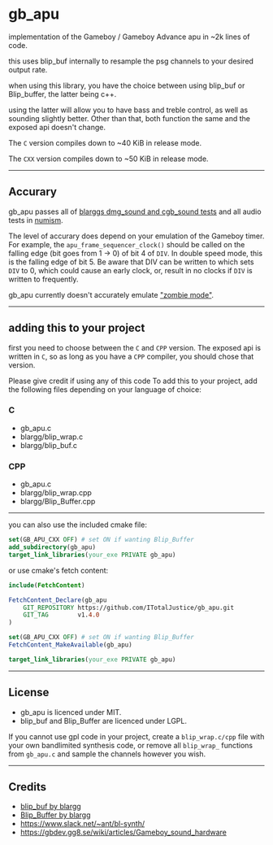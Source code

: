# gb_apu

implementation of the Gameboy / Gameboy Advance apu in ~2k lines of code.

this uses blip_buf internally to resample the psg channels to your desired output rate.

when using this library, you have the choice between using blip_buf or Blip_buffer, the latter being c++.

using the latter will allow you to have bass and treble control, as well as sounding slightly better. Other than that, both function the same and the exposed api doesn't change.

The `C` version compiles down to ~40 KiB in release mode.

The `CXX` version compiles down to ~50 KiB in release mode.

---

## Accurary

gb_apu passes all of [blarggs dmg_sound and cgb_sound tests](https://gbdev.gg8.se/wiki/articles/Test_ROMs) and all audio tests in [numism](https://github.com/pinobatch/numism).

The level of accurary does depend on your emulation of the Gameboy timer. For example, the `apu_frame_sequencer_clock()` should be called on the falling edge (bit goes from 1 -> 0) of bit 4 of `DIV`. In double speed mode, this is the falling edge of bit 5. Be aware that DIV can be written to which sets `DIV` to 0, which could cause an early clock, or, result in no clocks if `DIV` is written to frequently.

gb_apu currently doesn't accurately emulate ["zombie mode"](https://gbdev.gg8.se/wiki/articles/Gameboy_sound_hardware#Obscure_Behavior).

---

## adding this to your project

first you need to choose between the `C` and `CPP` version. The exposed api is written in `C`, so as long as you have a `CPP` compiler, you should chose that version.

Please give credit if using any of this code
To add this to your project, add the following files depending on your language of choice:

### C

- gb_apu.c
- blargg/blip_wrap.c
- blargg/blip_buf.c

### CPP

- gb_apu.c
- blargg/blip_wrap.cpp
- blargg/Blip_Buffer.cpp

---

you can also use the included cmake file:

```cmake
set(GB_APU_CXX OFF) # set ON if wanting Blip_Buffer
add_subdirectory(gb_apu)
target_link_libraries(your_exe PRIVATE gb_apu)
```

or use cmake's fetch content:

```cmake
include(FetchContent)

FetchContent_Declare(gb_apu
    GIT_REPOSITORY https://github.com/ITotalJustice/gb_apu.git
    GIT_TAG        v1.4.0
)

set(GB_APU_CXX OFF) # set ON if wanting Blip_Buffer
FetchContent_MakeAvailable(gb_apu)

target_link_libraries(your_exe PRIVATE gb_apu)
```

---

## License

- gb_apu is licenced under MIT.
- blip_buf and Blip_Buffer are licenced under LGPL.

If you cannot use gpl code in your project, create a `blip_wrap.c/cpp` file with your own bandlimited synthesis code, or remove all `blip_wrap_` functions from `gb_apu.c` and sample the channels however you wish.

---

## Credits

- [blip_buf by blargg](https://code.google.com/archive/p/blip-buf/)
- [Blip_Buffer by blargg](https://code.google.com/archive/p/blip-buffer/)
- https://www.slack.net/~ant/bl-synth/
- https://gbdev.gg8.se/wiki/articles/Gameboy_sound_hardware

